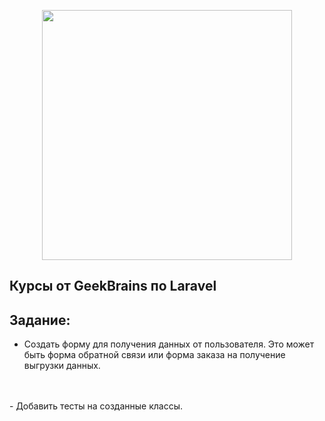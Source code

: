 <p align="center"><a href="https://laravel.com" target="_blank"><img src="https://raw.githubusercontent.com/laravel/art/master/logo-lockup/5%20SVG/2%20CMYK/1%20Full%20Color/laravel-logolockup-cmyk-red.svg" width="400"></a></p>

## Курсы от GeekBrains по Laravel

Задание:
<br>
---
- Создать форму для получения данных от пользователя. Это может быть форма обратной связи или форма заказа на получение выгрузки данных.
<br>
<br>
- Добавить тесты на созданные классы. 
<br>